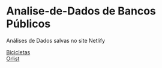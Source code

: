 # Analise-de-Dados de Bancos Públicos
Análises de Dados salvas no site Netlify

[Bicicletas](https://romario-bicicletas.netlify.app/) \
[Orlist](https://romario-olist.netlify.app/)
